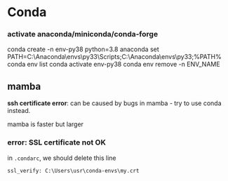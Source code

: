 # Conda

### activate anaconda/miniconda/conda-forge
  conda create -n env-py38 python=3.8 anaconda
  set PATH=C:\Anaconda\envs\py33\Scripts;C:\Anaconda\envs\py33;%PATH%
  conda env list
  conda activate env-py38
  conda env remove -n ENV_NAME
  
## mamba
**ssh certificate error**: can be caused by bugs in mamba - try to use conda instead.

mamba is faster but larger

### error: SSL certificate not OK
in `.condarc`, we should delete this line
```
ssl_verify: C:\Users\usr\conda-envs\my.crt
```

